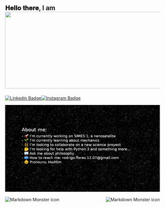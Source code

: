 <h2> 𝐇𝐞𝐥𝐥𝐨 𝐭𝐡𝐞𝐫𝐞, I am <img src="https://github.com/Rodrigo-Flores/Rodrigo-Flores/blob/main/assets/name2.gif" height="250px" width="1000px" ></h2>

<!--
![Rodrigo's GitHub stats](https://github-readme-stats.vercel.app/api?username=Rodrigo-Flores&show_icons=true&theme=tokyonight)
-->

[![Linkedin Badge](https://img.shields.io/badge/-Rodrigo%20Flores-blue?style=social&logo=Linkedin&logoColor=blue&link=https://www.linkedin.com/in/vedantkhairnar/)](https://www.linkedin.com/in/rodrigo-flores-1207/)[![Instagram Badge](https://img.shields.io/badge/-rodrigo_flores___-blue?style=social&logo=Instagram&link=https://www.instagram.com/rodrigo_flores___/)](https://www.instagram.com/rodrigo_flores___/)

<img src="https://github.com/Rodrigo-Flores/Rodrigo-Flores/blob/main/assets/space_name.png" width="1000px" ></h2>


<!--
Somethigs about me:

- 🔭 I’m currently working on SIMES 1, a nanosatelite
- 🌱 I’m currently learning about mechanics
- 👯 I’m looking to collaborate on a new science proyect
- 🤔 I’m looking for help with Python 3 and something more...
- 💬 Ask me about philosophy
- 📫 How to reach me: rodrigo.flores.12.07@gmail.com
- 😄 Pronouns: He/Him
-->

<img src="https://github-readme-stats.vercel.app/api?username=Rodrigo-Flores&show_icons=true&theme=tokyonight"
     alt="Markdown Monster icon"
     style="float: left; margin-center: 10px;" /> <img src="https://github-readme-stats.vercel.app/api/top-langs/?username=Rodrigo-Flores"
     alt="Markdown Monster icon"
     style="float: right; margin-center: 10px;" />
